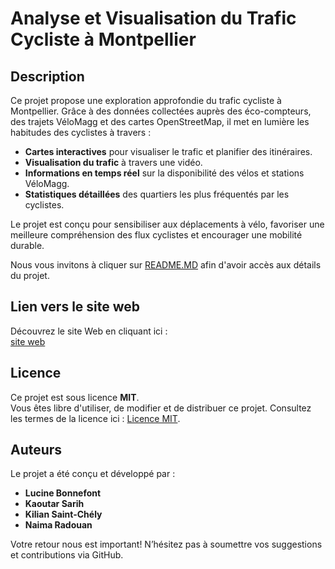 # Analyse et Visualisation du Trafic Cycliste à Montpellier 

## Description  
Ce projet propose une exploration approfondie du trafic cycliste à Montpellier. Grâce à des données collectées auprès des éco-compteurs, des trajets VéloMagg et des cartes OpenStreetMap, il met en lumière les habitudes des cyclistes à travers :  
- **Cartes interactives** pour visualiser le trafic et planifier des itinéraires.  
- **Visualisation du trafic** à travers une vidéo.  
- **Informations en temps réel** sur la disponibilité des vélos et stations VéloMagg.  
- **Statistiques détaillées** des quartiers les plus fréquentés par les cyclistes.  

Le projet est conçu pour sensibiliser aux déplacements à vélo, favoriser une meilleure compréhension des flux cyclistes et encourager une mobilité durable.  

Nous vous invitons à cliquer sur [README.MD](https://github.com/LucineBonnefont/projet-dev/blob/main/roadmap/README.md) afin d'avoir accès aux détails du projet.

## Lien vers le site web
Découvrez le site Web en cliquant ici :  
[site web](https://lucinebonnefont.github.io/projet-dev/)  

## Licence
Ce projet est sous licence **MIT**.  
Vous êtes libre d'utiliser, de modifier et de distribuer ce projet. Consultez les termes de la licence ici : [Licence MIT](https://opensource.org/licenses/MIT). 

## Auteurs 
Le projet a été conçu et développé par :  
- **Lucine Bonnefont** 
- **Kaoutar Sarih**
- **Kilian Saint-Chély**
- **Naima Radouan**

Votre retour nous est important! N’hésitez pas à soumettre vos suggestions et contributions via GitHub.  

 
